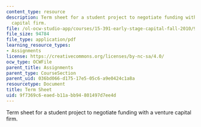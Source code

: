 ```yaml
---
content_type: resource
description: Term sheet for a student project to negotiate funding with a venture
  capital firm.
file: /ol-ocw-studio-app/courses/15-391-early-stage-capital-fall-2010/9f7369c6eaedb11abb94801497d7ee4d_MIT15_391F10_term_sheet.pdf
file_size: 94784
file_type: application/pdf
learning_resource_types:
- Assignments
license: https://creativecommons.org/licenses/by-nc-sa/4.0/
ocw_type: OCWFile
parent_title: Assignments
parent_type: CourseSection
parent_uid: 036bd066-d175-17e5-05c6-a9e0424c1a8a
resourcetype: Document
title: Term Sheet
uid: 9f7369c6-eaed-b11a-bb94-801497d7ee4d
---
```

Term sheet for a student project to negotiate funding with a venture capital firm.